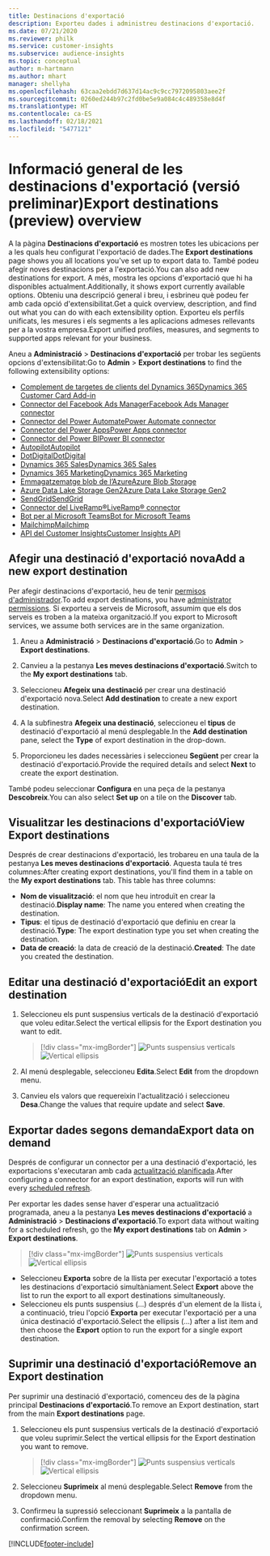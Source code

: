```yaml
---
title: Destinacions d'exportació
description: Exporteu dades i administreu destinacions d'exportació.
ms.date: 07/21/2020
ms.reviewer: philk
ms.service: customer-insights
ms.subservice: audience-insights
ms.topic: conceptual
author: m-hartmann
ms.author: mhart
manager: shellyha
ms.openlocfilehash: 63caa2ebdd7d637d14ac9c9cc7972095803aee2f
ms.sourcegitcommit: 0260ed244b97c2fd0be5e9a084c4c489358e8d4f
ms.translationtype: HT
ms.contentlocale: ca-ES
ms.lasthandoff: 02/18/2021
ms.locfileid: "5477121"
---
```

# <a name="export-destinations-preview-overview"></a><span data-ttu-id="7499b-103">Informació general de les destinacions d'exportació (versió preliminar)</span><span class="sxs-lookup"><span data-stu-id="7499b-103">Export destinations (preview) overview</span></span>

<span data-ttu-id="7499b-104">A la pàgina **Destinacions d'exportació** es mostren totes les ubicacions per a les quals heu configurat l'exportació de dades.</span><span class="sxs-lookup"><span data-stu-id="7499b-104">The **Export destinations** page shows you all locations you've set up to export data to.</span></span> <span data-ttu-id="7499b-105">També podeu afegir noves destinacions per a l'exportació.</span><span class="sxs-lookup"><span data-stu-id="7499b-105">You can also add new destinations for export.</span></span> <span data-ttu-id="7499b-106">A més, mostra les opcions d'exportació que hi ha disponibles actualment.</span><span class="sxs-lookup"><span data-stu-id="7499b-106">Additionally, it shows export currently available options.</span></span> <span data-ttu-id="7499b-107">Obteniu una descripció general i breu, i esbrineu què podeu fer amb cada opció d'extensibilitat.</span><span class="sxs-lookup"><span data-stu-id="7499b-107">Get a quick overview, description, and find out what you can do with each extensibility option.</span></span> <span data-ttu-id="7499b-108">Exporteu els perfils unificats, les mesures i els segments a les aplicacions admeses rellevants per a la vostra empresa.</span><span class="sxs-lookup"><span data-stu-id="7499b-108">Export unified profiles, measures, and segments to supported apps relevant for your business.</span></span>

<span data-ttu-id="7499b-109">Aneu a **Administració** > **Destinacions d'exportació** per trobar les següents opcions d'extensibilitat:</span><span class="sxs-lookup"><span data-stu-id="7499b-109">Go to **Admin** > **Export destinations** to find the following extensibility options:</span></span>

- [<span data-ttu-id="7499b-110">Complement de targetes de clients del Dynamics 365</span><span class="sxs-lookup"><span data-stu-id="7499b-110">Dynamics 365 Customer Card Add-in</span></span>](customer-card-add-in.md)
- [<span data-ttu-id="7499b-111">Connector del Facebook Ads Manager</span><span class="sxs-lookup"><span data-stu-id="7499b-111">Facebook Ads Manager connector</span></span>](export-facebook.md)
- [<span data-ttu-id="7499b-112">Connector del Power Automate</span><span class="sxs-lookup"><span data-stu-id="7499b-112">Power Automate connector</span></span>](export-power-automate.md)
- [<span data-ttu-id="7499b-113">Connector del Power Apps</span><span class="sxs-lookup"><span data-stu-id="7499b-113">Power Apps connector</span></span>](export-power-apps.md)
- [<span data-ttu-id="7499b-114">Connector del Power BI</span><span class="sxs-lookup"><span data-stu-id="7499b-114">Power BI connector</span></span>](export-power-bi.md)
- [<span data-ttu-id="7499b-115">Autopilot</span><span class="sxs-lookup"><span data-stu-id="7499b-115">Autopilot</span></span>](export-autopilot.md)
- [<span data-ttu-id="7499b-116">DotDigital</span><span class="sxs-lookup"><span data-stu-id="7499b-116">DotDigital</span></span>](export-dotdigital.md)
- [<span data-ttu-id="7499b-117">Dynamics 365 Sales</span><span class="sxs-lookup"><span data-stu-id="7499b-117">Dynamics 365 Sales</span></span>](export-dynamics365-sales.md)
- [<span data-ttu-id="7499b-118">Dynamics 365 Marketing</span><span class="sxs-lookup"><span data-stu-id="7499b-118">Dynamics 365 Marketing</span></span>](export-dynamics365-marketing.md)
- [<span data-ttu-id="7499b-119">Emmagatzematge blob de l’Azure</span><span class="sxs-lookup"><span data-stu-id="7499b-119">Azure Blob Storage</span></span>](export-azure-blob-storage.md)
- [<span data-ttu-id="7499b-120">Azure Data Lake Storage Gen2</span><span class="sxs-lookup"><span data-stu-id="7499b-120">Azure Data Lake Storage Gen2</span></span>](export-azure-data-lake-storage-gen2.md)
- [<span data-ttu-id="7499b-121">SendGrid</span><span class="sxs-lookup"><span data-stu-id="7499b-121">SendGrid</span></span>](export-sendgrid.md)
- [<span data-ttu-id="7499b-122">Connector del LiveRamp&reg;</span><span class="sxs-lookup"><span data-stu-id="7499b-122">LiveRamp&reg; connector</span></span>](export-liveramp.md)
- [<span data-ttu-id="7499b-123">Bot per al Microsoft Teams</span><span class="sxs-lookup"><span data-stu-id="7499b-123">Bot for Microsoft Teams</span></span>](export-teams-bot.md)
- [<span data-ttu-id="7499b-124">Mailchimp</span><span class="sxs-lookup"><span data-stu-id="7499b-124">Mailchimp</span></span>](export-mailchimp.md)
- [<span data-ttu-id="7499b-125">API del Customer Insights</span><span class="sxs-lookup"><span data-stu-id="7499b-125">Customer Insights API</span></span>](apis.md)

## <a name="add-a-new-export-destination"></a><span data-ttu-id="7499b-126">Afegir una destinació d'exportació nova</span><span class="sxs-lookup"><span data-stu-id="7499b-126">Add a new export destination</span></span>

<span data-ttu-id="7499b-127">Per afegir destinacions d'exportació, heu de tenir [permisos d'administrador](permissions.md).</span><span class="sxs-lookup"><span data-stu-id="7499b-127">To add export destinations, you have [administrator permissions](permissions.md).</span></span> <span data-ttu-id="7499b-128">Si exporteu a serveis de Microsoft, assumim que els dos serveis es troben a la mateixa organització.</span><span class="sxs-lookup"><span data-stu-id="7499b-128">If you export to Microsoft services, we assume both services are in the same organization.</span></span>

1. <span data-ttu-id="7499b-129">Aneu a **Administració** > **Destinacions d'exportació**.</span><span class="sxs-lookup"><span data-stu-id="7499b-129">Go to **Admin** > **Export destinations**.</span></span>

1. <span data-ttu-id="7499b-130">Canvieu a la pestanya **Les meves destinacions d'exportació**.</span><span class="sxs-lookup"><span data-stu-id="7499b-130">Switch to the **My export destinations** tab.</span></span>

1. <span data-ttu-id="7499b-131">Seleccioneu **Afegeix una destinació** per crear una destinació d'exportació nova.</span><span class="sxs-lookup"><span data-stu-id="7499b-131">Select **Add destination** to create a new export destination.</span></span>

1. <span data-ttu-id="7499b-132">A la subfinestra **Afegeix una destinació**, seleccioneu el **tipus** de destinació d'exportació al menú desplegable.</span><span class="sxs-lookup"><span data-stu-id="7499b-132">In the **Add destination** pane, select the **Type** of export destination in the drop-down.</span></span>

1. <span data-ttu-id="7499b-133">Proporcioneu les dades necessàries i seleccioneu **Següent** per crear la destinació d'exportació.</span><span class="sxs-lookup"><span data-stu-id="7499b-133">Provide the required details and select **Next** to create the export destination.</span></span>

<span data-ttu-id="7499b-134">També podeu seleccionar **Configura** en una peça de la pestanya **Descobreix**.</span><span class="sxs-lookup"><span data-stu-id="7499b-134">You can also select **Set up** on a tile on the **Discover** tab.</span></span>

## <a name="view-export-destinations"></a><span data-ttu-id="7499b-135">Visualitzar les destinacions d'exportació</span><span class="sxs-lookup"><span data-stu-id="7499b-135">View Export destinations</span></span>

<span data-ttu-id="7499b-136">Després de crear destinacions d'exportació, les trobareu en una taula de la pestanya **Les meves destinacions d'exportació**. Aquesta taula té tres columnes:</span><span class="sxs-lookup"><span data-stu-id="7499b-136">After creating export destinations, you'll find them in a table on the **My export destinations** tab. This table has three columns:</span></span>

- <span data-ttu-id="7499b-137">**Nom de visualització**: el nom que heu introduït en crear la destinació.</span><span class="sxs-lookup"><span data-stu-id="7499b-137">**Display name**: The name you entered when creating the destination.</span></span>
- <span data-ttu-id="7499b-138">**Tipus**: el tipus de destinació d'exportació que definiu en crear la destinació.</span><span class="sxs-lookup"><span data-stu-id="7499b-138">**Type**: The export destination type you set when creating the destination.</span></span>
- <span data-ttu-id="7499b-139">**Data de creació**: la data de creació de la destinació.</span><span class="sxs-lookup"><span data-stu-id="7499b-139">**Created**: The date you created the destination.</span></span>

## <a name="edit-an-export-destination"></a><span data-ttu-id="7499b-140">Editar una destinació d'exportació</span><span class="sxs-lookup"><span data-stu-id="7499b-140">Edit an export destination</span></span>

1. <span data-ttu-id="7499b-141">Seleccioneu els punt suspensius verticals de la destinació d'exportació que voleu editar.</span><span class="sxs-lookup"><span data-stu-id="7499b-141">Select the vertical ellipsis for the Export destination you want to edit.</span></span>

   > [!div class="mx-imgBorder"]
   > <span data-ttu-id="7499b-142">![Punts suspensius verticals](media/export-destinations-page-ellipsis.png "Punts suspensius verticals")</span><span class="sxs-lookup"><span data-stu-id="7499b-142">![Vertical ellipsis](media/export-destinations-page-ellipsis.png "Vertical ellipsis")</span></span>

1. <span data-ttu-id="7499b-143">Al menú desplegable, seleccioneu **Edita**.</span><span class="sxs-lookup"><span data-stu-id="7499b-143">Select **Edit** from the dropdown menu.</span></span>

1. <span data-ttu-id="7499b-144">Canvieu els valors que requereixin l'actualització i seleccioneu **Desa**.</span><span class="sxs-lookup"><span data-stu-id="7499b-144">Change the values that require update and select **Save**.</span></span>

## <a name="export-data-on-demand"></a><span data-ttu-id="7499b-145">Exportar dades segons demanda</span><span class="sxs-lookup"><span data-stu-id="7499b-145">Export data on demand</span></span>

<span data-ttu-id="7499b-146">Després de configurar un connector per a una destinació d'exportació, les exportacions s'executaran amb cada [actualització planificada](system.md#schedule-tab).</span><span class="sxs-lookup"><span data-stu-id="7499b-146">After configuring a connector for an export destination, exports will run with every [scheduled refresh](system.md#schedule-tab).</span></span>

<span data-ttu-id="7499b-147">Per exportar les dades sense haver d'esperar una actualització programada, aneu a la pestanya **Les meves destinacions d'exportació** a **Administració** > **Destinacions d'exportació**.</span><span class="sxs-lookup"><span data-stu-id="7499b-147">To export data without waiting for a scheduled refresh, go the **My export destinations** tab on **Admin** > **Export destinations**.</span></span>

> [!div class="mx-imgBorder"]
> <span data-ttu-id="7499b-148">![Punts suspensius verticals](media/export-destinations-page-ellipsis.png "Punts suspensius verticals")</span><span class="sxs-lookup"><span data-stu-id="7499b-148">![Vertical ellipsis](media/export-destinations-page-ellipsis.png "Vertical ellipsis")</span></span>

- <span data-ttu-id="7499b-149">Seleccioneu **Exporta** sobre de la llista per executar l'exportació a totes les destinacions d'exportació simultàniament.</span><span class="sxs-lookup"><span data-stu-id="7499b-149">Select **Export** above the list to run the export to all export destinations simultaneously.</span></span>
- <span data-ttu-id="7499b-150">Seleccioneu els punts suspensius (...) després d'un element de la llista i, a continuació, trieu l'opció **Exporta** per executar l'exportació per a una única destinació d'exportació.</span><span class="sxs-lookup"><span data-stu-id="7499b-150">Select the ellipsis (...) after a list item and then choose the **Export** option to run the export for a single export destination.</span></span>

## <a name="remove-an-export-destination"></a><span data-ttu-id="7499b-151">Suprimir una destinació d'exportació</span><span class="sxs-lookup"><span data-stu-id="7499b-151">Remove an Export destination</span></span>

<span data-ttu-id="7499b-152">Per suprimir una destinació d'exportació, comenceu des de la pàgina principal **Destinacions d'exportació**.</span><span class="sxs-lookup"><span data-stu-id="7499b-152">To remove an Export destination, start from the main **Export destinations** page.</span></span>

1. <span data-ttu-id="7499b-153">Seleccioneu els punt suspensius verticals de la destinació d'exportació que voleu suprimir.</span><span class="sxs-lookup"><span data-stu-id="7499b-153">Select the vertical ellipsis for the Export destination you want to remove.</span></span>

   > [!div class="mx-imgBorder"]
   > <span data-ttu-id="7499b-154">![Punts suspensius verticals](media/export-destinations-page-ellipsis.png "Punts suspensius verticals")</span><span class="sxs-lookup"><span data-stu-id="7499b-154">![Vertical ellipsis](media/export-destinations-page-ellipsis.png "Vertical ellipsis")</span></span>

2. <span data-ttu-id="7499b-155">Seleccioneu **Suprimeix** al menú desplegable.</span><span class="sxs-lookup"><span data-stu-id="7499b-155">Select **Remove** from the dropdown menu.</span></span>

3. <span data-ttu-id="7499b-156">Confirmeu la supressió seleccionant **Suprimeix** a la pantalla de confirmació.</span><span class="sxs-lookup"><span data-stu-id="7499b-156">Confirm the removal by selecting **Remove** on the confirmation screen.</span></span>


[!INCLUDE[footer-include](../includes/footer-banner.md)]